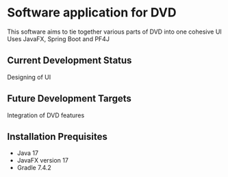 # Software application for DVD
 This software aims to tie together various parts of DVD into one cohesive UI  
 Uses JavaFX, Spring Boot and PF4J
 
 ## Current Development Status
 Designing of UI
 
 ## Future Development Targets
 Integration of DVD features
 
 ## Installation Prequisites
 - Java 17
 - JavaFX version 17
 - Gradle 7.4.2
